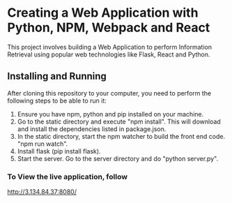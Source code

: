 # Creating a Web Application with Python, NPM, Webpack and React

This project involves building a Web Application to perform Information Retrieval  using popular web technologies
like Flask, React and Python.

## Installing and Running
After cloning this repository to your computer, you need to perform the following steps to be able to run it:
1) Ensure you have npm, python and pip installed on your machine.
2) Go to the static directory and execute "npm install".
This will download and install the dependencies listed in package.json.
3) In the static directory, start the npm watcher to build the front end code. "npm run watch".
4) Install flask (pip install flask).
5) Start the server. Go to the server directory and do "python server.py".

### To View the live application, follow
http://3.134.84.37:8080/
